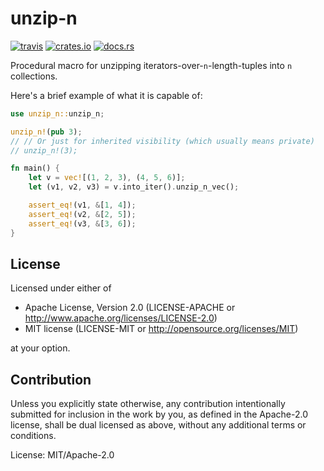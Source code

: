 # unzip-n

[![travis](https://api.travis-ci.org/mexus/unzip-n.svg?branch=master)](https://travis-ci.org/mexus/unzip-n)
[![crates.io](https://img.shields.io/crates/v/unzip-n.svg)](https://crates.io/crates/unzip-n)
[![docs.rs](https://docs.rs/unzip-n/badge.svg)](https://docs.rs/unzip-n)

Procedural macro for unzipping iterators-over-`n`-length-tuples into `n` collections.

Here's a brief example of what it is capable of:

```rust
use unzip_n::unzip_n;

unzip_n!(pub 3);
// // Or just for inherited visibility (which usually means private)
// unzip_n!(3);

fn main() {
    let v = vec![(1, 2, 3), (4, 5, 6)];
    let (v1, v2, v3) = v.into_iter().unzip_n_vec();

    assert_eq!(v1, &[1, 4]);
    assert_eq!(v2, &[2, 5]);
    assert_eq!(v3, &[3, 6]);
}
```

## License

Licensed under either of

* Apache License, Version 2.0 (LICENSE-APACHE or http://www.apache.org/licenses/LICENSE-2.0)
* MIT license (LICENSE-MIT or http://opensource.org/licenses/MIT)

at your option.

## Contribution

Unless you explicitly state otherwise, any contribution intentionally submitted
for inclusion in the work by you, as defined in the Apache-2.0 license, shall be dual licensed as above, without any
additional terms or conditions.

License: MIT/Apache-2.0
